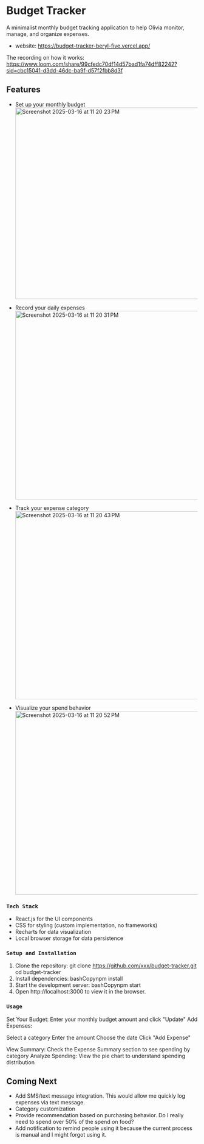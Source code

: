# Budget Tracker
A minimalist monthly budget tracking application to help Olivia monitor, manage, and organize expenses. 
- website: https://budget-tracker-beryl-five.vercel.app/

The recording on how it works:
https://www.loom.com/share/99cfedc70df14d57bad1fa74dff82242?sid=cbc15041-d3dd-46dc-ba9f-d57f2fbb8d3f

## Features
- Set up your monthly budget
  <img width="503" alt="Screenshot 2025-03-16 at 11 20 23 PM" src="https://github.com/user-attachments/assets/86b9fc7c-47d4-476d-907a-b42414a51508" />

- Record your daily expenses
  <img width="495" alt="Screenshot 2025-03-16 at 11 20 31 PM" src="https://github.com/user-attachments/assets/f04f45bd-93ab-4c71-9d08-872739851c9d" />
- Track your expense category
  <img width="494" alt="Screenshot 2025-03-16 at 11 20 43 PM" src="https://github.com/user-attachments/assets/84b0483f-8081-453c-b52f-b7f925196e83" />
- Visualize your spend behavior
  <img width="482" alt="Screenshot 2025-03-16 at 11 20 52 PM" src="https://github.com/user-attachments/assets/2a57c04d-fc69-41f5-abf8-de3dae957704" />

### `Tech Stack`
- React.js for the UI components
- CSS for styling (custom implementation, no frameworks)
- Recharts for data visualization
- Local browser storage for data persistence

### `Setup and Installation`
1. Clone the repository:
   git clone https://github.com/xxx/budget-tracker.git
   cd budget-tracker
2. Install dependencies: bashCopynpm install
3. Start the development server: bashCopynpm start
4. Open http://localhost:3000 to view it in the browser.

### `Usage`
Set Your Budget: Enter your monthly budget amount and click "Update"
Add Expenses:

Select a category
Enter the amount
Choose the date
Click "Add Expense"

View Summary: Check the Expense Summary section to see spending by category
Analyze Spending: View the pie chart to understand spending distribution

## Coming Next
- Add SMS/text message integration. This would allow me quickly log expenses via text message. 
- Category customization
- Provide recommendation based on purchasing behavior. Do I really need to spend over 50% of the spend on food?
- Add notification to remind people using it because the current process is manual and I might forgot using it. 
